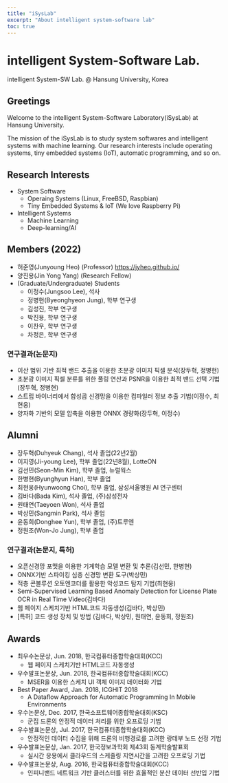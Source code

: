 ```yaml
---
title: "iSysLab"
excerpt: "About intelligent system-software lab"
toc: true
---
```


# intelligent System-Software Lab.
intelligent System-SW Lab. @ Hansung University, Korea

## Greetings
Welcome to the intelligent System-Software Laboratory(iSysLab) at Hansung University.

The mission of the iSysLab is to study system softwares and intelligent systems with machine learning.
Our research interests include operating systems, tiny embedded systems (IoT), automatic programming, and so on.

## Research Interests
  - System Software
    + Operaing Systems (Linux, FreeBSD, Raspbian)
    + Tiny Embedded Systems & IoT (We love Raspberry Pi)
  - Intelligent Systems
    + Machine Learning
    + Deep-learning/AI


## Members (2022)
- 허준영(Junyoung Heo) (Professor) <https://jyheo.github.io/>
- 양진용(Jin Yong Yang) (Research Fellow)
- (Graduate/Undergraduate) Students
  + 이정수(Jungsoo Lee), 석사
  + 정병현(Byeonghyeon Jung), 학부 연구생
  + 김성진, 학부 연구생
  + 박진용, 학부 연구생
  + 이찬우, 학부 연구생
  + 차정은, 학부 연구생

### 연구결과(논문지)
- 이산 범위 기반 최적 밴드 추출을 이용한 초분광 이미지 픽셀 분석(장두혁, 정병현)
- 초분광 이미지 픽셀 분류를 위한 풀링 연산과 PSNR을 이용한 최적 밴드 선택 기법(장두혁, 정병현)
- 스트립 바이너리에서 합성곱 신경망을 이용한 컴파일러 정보 추출 기법(이정수, 최현웅)
- 양자화 기반의 모델 압축을 이용한 ONNX 경량화(장두혁, 이정수)


## Alumni
- 장두혁(Duhyeuk Chang), 석사 졸업(22년2월)
- 이지영(Ji-young Lee), 학부 졸업(22년8월), LotteON
- 김선민(Seon-Min Kim), 학부 졸업, 뉴럴웍스
- 한병현(Byunghyun Han), 학부 졸업
- 최현웅(Hyunwoong Choi), 학부 졸업, 삼성서울병원 AI 연구센터 
- 김바다(Bada Kim), 석사 졸업, (주)삼성전자
- 원태연(Taeyoen Won), 석사 졸업
- 박상민(Sangmin Park), 석사 졸업
- 윤동희(Donghee Yun), 학부 졸업, (주)트루엔
- 정원조(Won-Jo Jung), 학부 졸업

### 연구결과(논문지, 특허)
- 오픈신경망 포맷을 이용한 기계학습 모델 변환 및 추론(김선민, 한병현)
- ONNX기반 스파이킹 심층 신경망 변환 도구(박상민)
- 적층 콘볼루션 오토엔코더를 활용한 악성코드 탐지 기법(최현웅)
- Semi-Supervised Learning Based Anomaly Detection for License Plate OCR in Real Time Video(김바다)
- 웹 페이지 스케치기반 HTML코드 자동생성(김바다, 박상민)
- [특허] 코드 생성 장치 및 방법 (김바다, 박상민, 원태연, 윤동희, 정원조) 


## Awards
- 최우수논문상, Jun. 2018, 한국컴퓨터종합학술대회(KCC)
  + 웹 페이지 스케치기반 HTML코드 자동생성
- 우수발표논문상, Jun. 2018, 한국컴퓨터종합학술대회(KCC)
  + MSER을 이용한 스케치 UI 객체 이미지 데이터화 기법
- Best Paper Award, Jan. 2018, ICGHIT 2018
  + A Dataflow Approach for Automatic Programming In Mobile Environments
- 우수논문상, Dec. 2017, 한국소프트웨어종합학술대회(KSC)
  + 군집 드론의 안정적 데이터 처리를 위한 오프로딩 기법
- 우수발표논문상, Jul. 2017, 한국컴퓨터종합학술대회(KCC)
  + 안정적인 데이터 수집을 위해 드론의 비행경로를 고려한 랑데부 노드 선정 기법
- 우수발표논문상, Jan. 2017, 한국정보과학회 제43회 동계학술발표회
  + 실시간 응용에서 클라우드의 스케줄링 지연시간을 고려한 오프로딩 기법
- 우수발표논문상, Aug. 2016, 한국컴퓨터종합학술대회(KCC)
  + 인피니밴드 네트워크 기반 클러스터를 위한 효율적인 분산 데이터 선반입 기법

